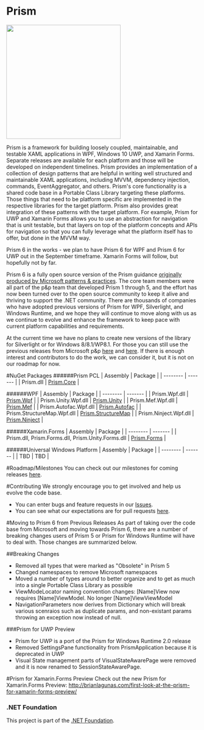 # Prism
<img src="https://ci.appveyor.com/api/projects/status/pn4fcaghmlwueu52?svg=true" width="300"/>

Prism is a framework for building loosely coupled, maintainable, and testable XAML applications in WPF, Windows 10 UWP, and Xamarin Forms. Separate releases are available for each platform and those will be developed on independent timelines. Prism provides an implementation of a collection of design patterns that are helpful in writing well structured and maintainable XAML applications, including MVVM, dependency injection, commands, EventAggregator, and others. Prism's core functionality is a shared code base in a Portable Class Library targeting these platforms. Those things that need to be platform specific are implemented in the respective libraries for the target platform. Prism also provides great integration of these patterns with the target platform. For example, Prism for UWP and Xamarin Forms allows you to use an abstraction for navigation that is unit testable, but that layers on top of the platform concepts and APIs for navigation so that you can fully leverage what the platform itself has to offer, but done in the MVVM way.

Prism 6 in the works - we plan to have Prism 6 for WPF and Prism 6 for UWP out in the September timeframe. Xamarin Forms will follow, but hopefully not by far.

Prism 6 is a fully open source version of the Prism guidance [originally produced by Microsoft patterns & practices](http://blogs.msdn.com/b/dotnet/archive/2015/03/19/prism-grows-up.aspx). The core team members were all part of the p&p team that developed Prism 1 through 5, and the effort has now been turned over to the open source community to keep it alive and thriving to support the .NET community. There are thousands of companies who have adopted previous versions of Prism for WPF, Silverlight, and Windows Runtime, and we hope they will continue to move along with us as we continue to evolve and enhance the framework to keep pace with current platform capabilities and requirements.

At the current time we have no plans to create new versions of the library for Silverlight or for Windows 8/8.1/WP8.1. For those you can still use the previous releases from Microsoft p&p [here](https://msdn.microsoft.com/en-us/library/Gg430869%28v=PandP.40%29.aspx) and [here](http://prismwindowsruntime.codeplex.com/). If there is enough interest and contributors to do the work, we can consider it, but it is not on our roadmap for now.

#NuGet Packages
######Prism PCL
| Assembly | Package |
| -------- | ------- |
| Prism.dll | [Prism.Core](https://www.nuget.org/packages/Prism.Core/) |

######WPF
| Assembly | Package |
| -------- | ------- |
| Prism.Wpf.dll | [Prism.Wpf](https://www.nuget.org/packages/Prism.Wpf/) |
| Prism.Unity.Wpf.dll | [Prism.Unity](https://www.nuget.org/packages/Prism.Unity/) |
| Prism.Mef.Wpf.dll | [Prism.Mef](https://www.nuget.org/packages/Prism.Mef/) |
| Prism.Autofac.Wpf.dll | [Prism.Autofac](https://www.nuget.org/packages/Prism.Autofac/) |
| Prism.StructureMap.Wpf.dll | [Prism.StructureMap](https://www.nuget.org/packages/Prism.StructureMap/) |
| Prism.Ninject.Wpf.dll | [Prism.Ninject](https://www.nuget.org/packages/Prism.Ninject/) |

######Xamarin.Forms
| Assembly | Package |
| -------- | ------- |
| Prism.dll, Prism.Forms.dll, Prism.Unity.Forms.dll | [Prism.Forms](https://www.nuget.org/packages/Prism.Forms/) |

######Universal Windows Platform
| Assembly | Package |
| -------- | ------- |
| TBD | TBD |

#Roadmap/Milestones
You can check out our milestones for coming releases [here](https://github.com/PrismLibrary/Prism/milestones).

#Contributing
We strongly encourage you to get involved and help us evolve the code base. 
- You can enter bugs and feature requests in our [Issues](https://github.com/PrismLibrary/Prism/issues).
- You can see what our expectations are for pull requests [here](https://github.com/PrismLibrary/Prism/blob/master/CONTRIBUTE.md).

#Moving to Prism 6 from Previous Releases
As part of taking over the code base from Microsoft and moving towards Prism 6, there are a number of breaking changes users of Prism 5 or Prism for Windows Runtime will have to deal with. Those changes are summarized below.

##Breaking Changes
- Removed all types that were marked as "Obsolete" in Prism 5
- Changed namespaces to remove Microsoft namespaces
- Moved a number of types around to better organize and to get as much into a single Portable Class Library as possible
- ViewModeLocator naming convention changes: [Name]View now requires [Name]ViewModel.  No longer [Name]ViewViewModel
- NavigationParameters now derives from Dictionary which will break various scenraios such as duplicate params, and non-existant params throwing an exception now instead of null.

###Prism for UWP Preview
- Prism for UWP is a port of the Prism for Windows Runtime 2.0 release
- Removed SettingsPane functionality from PrismApplication because it is deprecated in UWP
- Visual State management parts of VisualStateAwarePage were removed and it is now renamed to SessionStateAwarePage. 

#Prism for Xamarin.Forms Preview
Check out the new Prism for Xamarin.Forms Preview: http://brianlagunas.com/first-look-at-the-prism-for-xamarin-forms-preview/

### .NET Foundation

This project is part of the [.NET Foundation](http://www.dotnetfoundation.org/projects).

